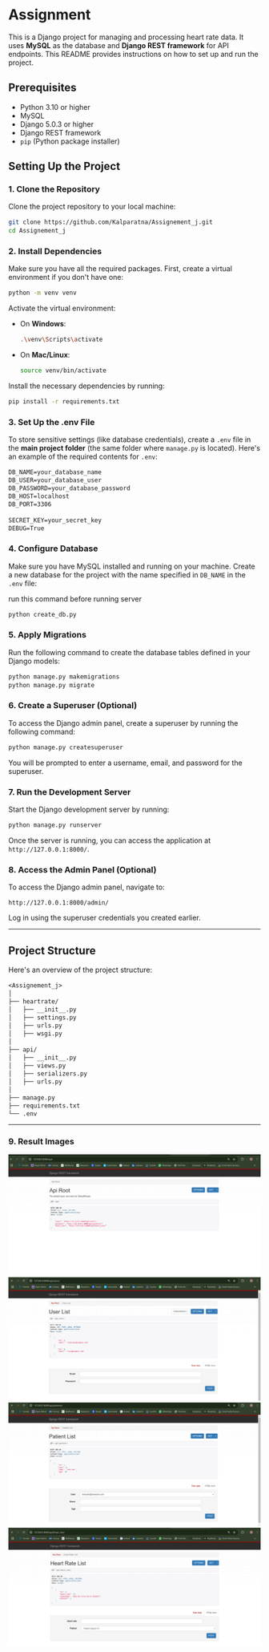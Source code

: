 
# Assignment

This is a Django project for managing and processing heart rate data. It uses **MySQL** as the database and **Django REST framework** for API endpoints. This README provides instructions on how to set up and run the project.

## Prerequisites

- Python 3.10 or higher
- MySQL
- Django 5.0.3 or higher
- Django REST framework
- `pip` (Python package installer)

## Setting Up the Project

### 1. Clone the Repository

Clone the project repository to your local machine:

```bash
git clone https://github.com/Kalparatna/Assignement_j.git
cd Assignement_j
```

### 2. Install Dependencies

Make sure you have all the required packages. First, create a virtual environment if you don't have one:

```bash
python -m venv venv
```

Activate the virtual environment:

- On **Windows**:
  ```bash
  .\venv\Scripts\activate
  ```

- On **Mac/Linux**:
  ```bash
  source venv/bin/activate
  ```

Install the necessary dependencies by running:

```bash
pip install -r requirements.txt
```

### 3. Set Up the .env File

To store sensitive settings (like database credentials), create a `.env` file in the **main project folder** (the same folder where `manage.py` is located). Here's an example of the required contents for `.env`:

```env
DB_NAME=your_database_name
DB_USER=your_database_user
DB_PASSWORD=your_database_password
DB_HOST=localhost
DB_PORT=3306

SECRET_KEY=your_secret_key
DEBUG=True
```

### 4. Configure Database

Make sure you have MySQL installed and running on your machine. Create a new database for the project with the name specified in `DB_NAME` in the `.env` file:

run this command before running server
```bash
python create_db.py
```

### 5. Apply Migrations

Run the following command to create the database tables defined in your Django models:

```bash
python manage.py makemigrations
python manage.py migrate
```

### 6. Create a Superuser (Optional)

To access the Django admin panel, create a superuser by running the following command:

```bash
python manage.py createsuperuser
```

You will be prompted to enter a username, email, and password for the superuser.

### 7. Run the Development Server

Start the Django development server by running:

```bash
python manage.py runserver
```

Once the server is running, you can access the application at `http://127.0.0.1:8000/`.

### 8. Access the Admin Panel (Optional)

To access the Django admin panel, navigate to:

```
http://127.0.0.1:8000/admin/
```

Log in using the superuser credentials you created earlier.

---

## Project Structure

Here's an overview of the project structure:

```
<Assignement_j>
│
├── heartrate/               
│   ├── __init__.py
│   ├── settings.py         
│   ├── urls.py               
│   ├── wsgi.py              
│
├── api/                      
│   ├── __init__.py
│   ├── views.py             
│   ├── serializers.py        
│   ├── urls.py             
│
├── manage.py               
├── requirements.txt        
└── .env                      
```

---

### 9. Result Images  
 
![Result 1](Result/image1.png)  
![Result 2](Result/image2.png)  
![Result 3](Result/image3.png)  
![Result 4](Result/image4.png)  



